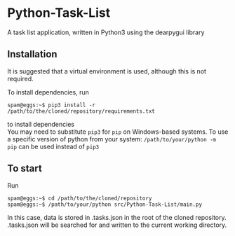 # Python-Task-List

A task list application, written in Python3 using the dearpygui library

## Installation

It is suggested that a virtual environment is used, although this is not required.

To install dependencies, run
```shell
spam@eggs:~$ pip3 install -r /path/to/the/cloned/repository/requirements.txt
```
to install dependencies<br>
You may need to substitute `pip3` for `pip` on Windows-based systems.  To use a specific version of python from your system: `/path/to/your/python -m pip` can be used instead of `pip3`

## To start
Run
```shell
spam@eggs:~$ cd /path/to/the/cloned/repository
spam@eggs:~$ /path/to/your/python src/Python-Task-List/main.py
```

In this case, data is stored in .tasks.json in the root of the cloned repository.  .tasks.json will be searched for and written to the current working directory.
